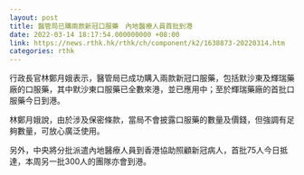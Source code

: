 ```yaml
---
layout: post
title: 醫管局已購兩款新冠口服藥　內地醫療人員首批到港
date: 2022-03-14 18:17:54.000000000 +08:00
link: https://news.rthk.hk/rthk/ch/component/k2/1638873-20220314.htm
categories: rthk
---
```


行政長官林鄭月娥表示，醫管局已成功購入兩款新冠口服藥，包括默沙東及輝瑞藥廠的口服藥，其中默沙東口服藥已全數來港，並已應用中；至於輝瑞藥廠的首批口服藥今日到港。

林鄭月娥說，由於涉及保密條款，當局不會披露口服藥的數量及價錢，但強調有足夠數量，可放心廣泛使用。

另外，中央將分批派遣內地醫療人員到香港協助照顧新冠病人，首批75人今日抵達，本周另一批300人的團隊亦會到港。

